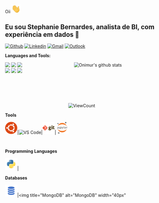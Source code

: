 
Oii <img  src="https://raw.githubusercontent.com/ABSphreak/ABSphreak/master/gifs/Hi.gif" width="30px"></h1>
## Eu sou Stephanie Bernardes, analista de BI, com experiência em dados 🚀

[![Github](https://img.shields.io/badge/-Github-000?style=flat&logo=Github&logoColor=blue)](https://github.com/onimur)
[![Linkedin](https://img.shields.io/badge/-LinkedIn-blue?style=flat&logo=Linkedin&logoColor=white)](https://www.linkedin.com/in/stephanie-gomes-paixão/)
[![Gmail](https://img.shields.io/badge/-Gmail-c14438?style=flat&logo=Gmail&logoColor=white)](mailto:pstephanie205@gmail.com)
[![Outlook](https://img.shields.io/badge/-Outlook-0078D4?style=flat&logo=Microsoft-Outlook&logoColor=white)](mailto:stephanie.paixao@hotmail.com@hotmail.com)

**Languages and Tools:** 

<!-- Your github readme stats
You can use this api: https://github.com/anuraghazra/github-readme-stats
-->
<p>
  <a href="https://github.com/onimur/handle-path-oz">
    <img width="55%" align="right" alt="Onimur's github stats" src="https://github-readme-stats.vercel.app/api?username=stepaixao&show_icons=true&hide_border=true" />
  </a>
 
  <!-- Your languages and tools. Be careful with the alignment. 
  You can use this sites to get logos: https://www.vectorlogo.zone or https://simpleicons.org/
  -->
  <code><img width="10%" src="https://www.vectorlogo.zone/logos/python/python-official.svg"></code>
  <code><img width="10%" src="https://www.vectorlogo.zone/logos/microsoft_vb/microsoft_vb-ar21.svg"></code>
  <code><img width="10%" src="https://www.vectorlogo.zone/logos/microsoft_powerbi/microsoft_powerbi-ar21.svg"></code>
  <br />
  <code><img width="10%" src="https://www.vectorlogo.zone/logos/google_bigquery/google_bigquery-ar21.svg"></code>
  <code><img width="10%" src="https://www.vectorlogo.zone/logos/git-scm/git-scm-ar21.svg"></code>
  <code><img width="10%" src="https://www.vectorlogo.zone/logos/json/json-ar21.svg"></code>
 <br />
 <br />
 <br />
 <br />



  
  <br />
</p>

<!-- Your hits or visitors
site: http://hits.dwyl.com or https://visitor-badge.glitch.me
Both apis are in trouble due to the number of requests, if you know any other to register visitors, great
-->
<p align="center">
  <img alt="ViewCount" src="https://views.whatilearened.today/views/github/Stepaixao/onimur.svg" />
</p>


**Tools**

<img title="Ubuntu" alt="Ubuntu" width="40px" src="https://raw.githubusercontent.com/github/explore/master/topics/ubuntu/ubuntu.png">|<img title="VS Code" alt="VS Code" width="40px" src="https://img.icons8.com/fluent/48/000000/visual-studio-code-2019.png">|<img title="git" alt="git" width="40px" src="https://raw.githubusercontent.com/github/explore/master/topics/git/git.png">|<img title="Jupyter Notebook" alt="Jupyter" width="40px" src="https://raw.githubusercontent.com/github/explore/master/topics/jupyter-notebook/jupyter-notebook.png">

<br>

**Programming Languages**

<img title="Python" alt="Python" width="40px" src="https://raw.githubusercontent.com/github/explore/master/topics/python/python.png" />| 

**Databases**

<img title="SQL" alt="SQL" width="40px" src="https://raw.githubusercontent.com/github/explore/master/topics/sql/sql.png">|<img title="MongoDB" alt="MongoDB" width="40px" 

